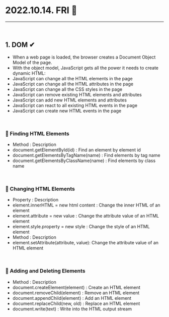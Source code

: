 # 2022.10.14. FRI 📅
----------------
<br>

## 1. DOM ✔
- When a web page is loaded, the browser creates a Document Object Model of the page.
- With the object model, JavaScript gets all the power it needs to create dynamic HTML:
- JavaScript can change all the HTML elements in the page
- JavaScript can change all the HTML attributes in the page
- JavaScript can change all the CSS styles in the page
- JavaScript can remove existing HTML elements and attributes
- JavaScript can add new HTML elements and attributes
- JavaScript can react to all existing HTML events in the page
- JavaScript can create new HTML events in the page
<br>

### 🔔 Finding HTML Elements
- Method : Description
- document.getElementById(id) : Find an element by element id
- document.getElementsByTagName(name) : Find elements by tag name
- document.getElementsByClassName(name) : Find elements by class name
<br>

### 🔔 Changing HTML Elements
- Property : Description
- element.innerHTML =  new html content : Change the inner HTML of an element
- element.attribute = new value : Change the attribute value of an HTML element
- element.style.property = new style : Change the style of an HTML element
- Method : Description
- element.setAttribute(attribute, value): Change the attribute value of an HTML element
<br>

### 🔔 Adding and Deleting Elements
- Method : Description
- document.createElement(element) : Create an HTML element
- document.removeChild(element) : Remove an HTML element
- document.appendChild(element) : Add an HTML element
- document.replaceChild(new, old) : Replace an HTML element
- document.write(text) : Write into the HTML output stream
